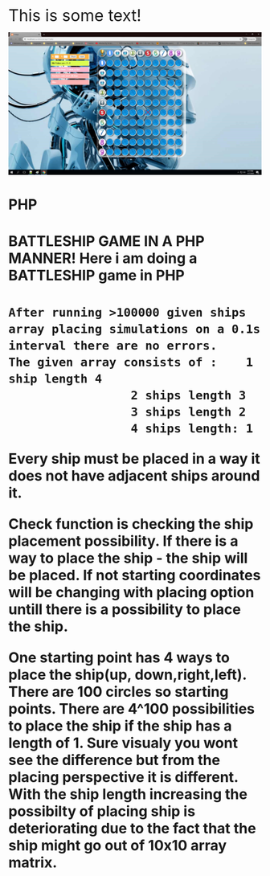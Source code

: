 <font size="6">This is some text!</font>
<p align="center">
<img src="PHP_Battleship.png" width="800" >
</p>

# PHP
<h1> BATTLESHIP GAME IN A PHP MANNER! Here i am doing a BATTLESHIP  game in PHP  <h1/>

	After running >100000 given ships array placing simulations on a 0.1s interval there are no errors.
	The given array consists of :    1 ship length 4
					 2 ships length 3
					 3 ships length 2
					 4 ships length: 1 
				
<p font-size="px">Every ship must be placed in a way it does not have adjacent ships around it.</p>

<p>Check function is checking the ship placement possibility. If there is a way to place the ship - the ship will be placed. If not starting coordinates will be changing with placing option untill there is a possibility to place the ship. </p>
								One starting point has 4 ways to place the ship(up, down,right,left). There are 100 circles so starting points. There are 4^100 possibilities to place the ship if the ship has a
								length of 1. Sure visualy you wont see the difference but from the placing perspective it is different. With the ship length increasing the possibilty of placing ship is deteriorating due
								to the fact that the ship might go out of 10x10  array matrix. </p> 
